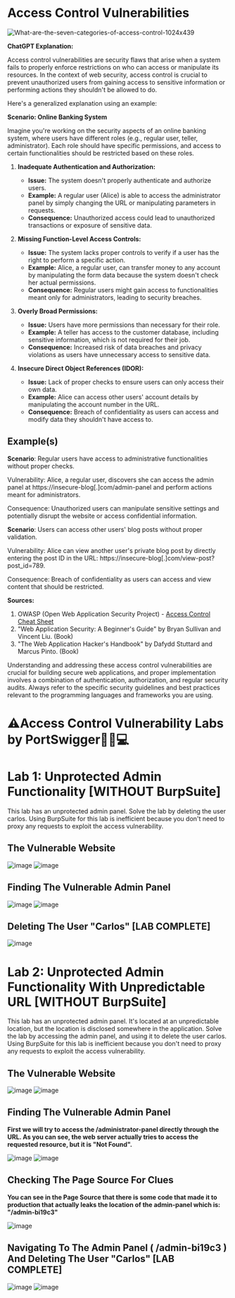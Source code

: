<h1>Access Control Vulnerabilities</h1>

![What-are-the-seven-categories-of-access-control-1024x439](https://github.com/dante-falls/Web-Security/assets/29386604/1860defd-cd3b-4440-b501-fa69ea7b214a)


**ChatGPT Explanation:**

Access control vulnerabilities are security flaws that arise when a system fails to properly enforce restrictions on who can access or manipulate its resources. In the context of web security, access control is crucial to prevent unauthorized users from gaining access to sensitive information or performing actions they shouldn't be allowed to do.

Here's a generalized explanation using an example:

**Scenario: Online Banking System**

Imagine you're working on the security aspects of an online banking system, where users have different roles (e.g., regular user, teller, administrator). Each role should have specific permissions, and access to certain functionalities should be restricted based on these roles.

1. **Inadequate Authentication and Authorization:**
   - **Issue:** The system doesn't properly authenticate and authorize users.
   - **Example:** A regular user (Alice) is able to access the administrator panel by simply changing the URL or manipulating parameters in requests.
   - **Consequence:** Unauthorized access could lead to unauthorized transactions or exposure of sensitive data.

2. **Missing Function-Level Access Controls:**
   - **Issue:** The system lacks proper controls to verify if a user has the right to perform a specific action.
   - **Example:** Alice, a regular user, can transfer money to any account by manipulating the form data because the system doesn't check her actual permissions.
   - **Consequence:** Regular users might gain access to functionalities meant only for administrators, leading to security breaches.

3. **Overly Broad Permissions:**
   - **Issue:** Users have more permissions than necessary for their role.
   - **Example:** A teller has access to the customer database, including sensitive information, which is not required for their job.
   - **Consequence:** Increased risk of data breaches and privacy violations as users have unnecessary access to sensitive data.

4. **Insecure Direct Object References (IDOR):**
   - **Issue:** Lack of proper checks to ensure users can only access their own data.
   - **Example:** Alice can access other users' account details by manipulating the account number in the URL.
   - **Consequence:** Breach of confidentiality as users can access and modify data they shouldn't have access to.

<h2>Example(s)</h2>

**Scenario**: Regular users have access to administrative functionalities without proper checks.

Vulnerability: Alice, a regular user, discovers she can access the admin panel at https://insecure-blog[.]com/admin-panel and perform actions meant for administrators.

Consequence: Unauthorized users can manipulate sensitive settings and potentially disrupt the website or access confidential information.

**Scenario**: Users can access other users' blog posts without proper validation.

Vulnerability: Alice can view another user's private blog post by directly entering the post ID in the URL: https://insecure-blog[.]com/view-post?post_id=789.

Consequence: Breach of confidentiality as users can access and view content that should be restricted.

**Sources:**
1. OWASP (Open Web Application Security Project) - [Access Control Cheat Sheet](https://cheatsheetseries.owasp.org/cheatsheets/Access_Control_Cheat_Sheet.html)
2. "Web Application Security: A Beginner's Guide" by Bryan Sullivan and Vincent Liu. (Book)
3. "The Web Application Hacker's Handbook" by Dafydd Stuttard and Marcus Pinto. (Book)

Understanding and addressing these access control vulnerabilities are crucial for building secure web applications, and proper implementation involves a combination of authentication, authorization, and regular security audits. Always refer to the specific security guidelines and best practices relevant to the programming languages and frameworks you are using.

<h1>⚠️Access Control Vulnerability Labs by PortSwigger👨‍🔬💻</h1>

<h1>Lab 1: Unprotected Admin Functionality [WITHOUT BurpSuite]</h1>

This lab has an unprotected admin panel. Solve the lab by deleting the user carlos. Using BurpSuite for this lab is inefficient because you don't need to proxy any requests to exploit the access vulnerability.

<h2>The Vulnerable Website</h2>

![image](https://github.com/dante-falls/Web-Security/assets/29386604/a8d99707-de6f-48dd-9762-84e70778c6ed)
![image](https://github.com/dante-falls/Web-Security/assets/29386604/5cb2739f-6e7e-45a0-9ec4-b7356d9d95ff)

<h2>Finding The Vulnerable Admin Panel</h2>

![image](https://github.com/dante-falls/Web-Security/assets/29386604/5e13f61a-96ba-4494-8d60-a8cf1860de8b)
![image](https://github.com/dante-falls/Web-Security/assets/29386604/21c1ef17-303d-431f-9ae2-483527608c80)

<h2>Deleting The User "Carlos" [LAB COMPLETE]</h2>

![image](https://github.com/dante-falls/Web-Security/assets/29386604/38788d3c-bcb4-4c4e-bbb0-ca7d788c0d30)

<h1>Lab 2: Unprotected Admin Functionality With Unpredictable URL [WITHOUT BurpSuite]</h1>

This lab has an unprotected admin panel. It's located at an unpredictable location, but the location is disclosed somewhere in the application. Solve the lab by accessing the admin panel, and using it to delete the user carlos. Using BurpSuite for this lab is inefficient because you don't need to proxy any requests to exploit the access vulnerability.

<h2>The Vulnerable Website</h2>

![image](https://github.com/dante-falls/Web-Security/assets/29386604/250cfa1a-5daf-48bd-95a8-e1e358a4fa70)
![image](https://github.com/dante-falls/Web-Security/assets/29386604/18b7b6d2-ae60-453e-a27b-0dd631889e62)

<h2>Finding The Vulnerable Admin Panel</h2>

**First we will try to access the /administrator-panel directly through the URL. As you can see, the web server actually tries to access the requested resource, but it is "Not Found".** 

![image](https://github.com/dante-falls/Web-Security/assets/29386604/ab96a6f1-eb8a-4061-9483-107c42ab116b)
![image](https://github.com/dante-falls/Web-Security/assets/29386604/280f644f-9378-439e-a65c-1aebd778771a)

<h2>Checking The Page Source For Clues</h2>

**You can see in the Page Source that there is some code that made it to production that actually leaks the location of the admin-panel which is: "/admin-bi19c3"**

![image](https://github.com/dante-falls/Web-Security/assets/29386604/0689cbae-dcda-4be3-9b47-fa1b3733e63c)


<h2>Navigating To The Admin Panel ( /admin-bi19c3 ) And Deleting The User "Carlos" [LAB COMPLETE]</h2>

![image](https://github.com/dante-falls/Web-Security/assets/29386604/912c8cd0-e3ef-4c51-86fb-71cee94e1b7d)
![image](https://github.com/dante-falls/Web-Security/assets/29386604/e90f2831-c3f9-487f-9c40-6b6c5a2918a3)
